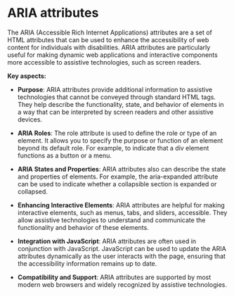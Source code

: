 # ARIA attributes

The ARIA (Accessible Rich Internet Applications) attributes are a set of HTML attributes that can be used to enhance the accessibility of web content for individuals with disabilities. ARIA attributes are particularly useful for making dynamic web applications and interactive components more accessible to assistive technologies, such as screen readers.

**Key aspects:**

* **Purpose**: ARIA attributes provide additional information to assistive technologies that cannot be conveyed through standard HTML tags. They help describe the functionality, state, and behavior of elements in a way that can be interpreted by screen readers and other assistive devices.

* **ARIA Roles**: The role attribute is used to define the role or type of an element. It allows you to specify the purpose or function of an element beyond its default role. For example, to indicate that a div element functions as a button or a menu.

* **ARIA States and Properties**: ARIA attributes also can describe the state and properties of elements. For example, the aria-expanded attribute can be used to indicate whether a collapsible section is expanded or collapsed.

* **Enhancing Interactive Elements**: ARIA attributes are helpful for making interactive elements, such as menus, tabs, and sliders, accessible. They allow assistive technologies to understand and communicate the functionality and behavior of these elements.

* **Integration with JavaScript**: ARIA attributes are often used in conjunction with JavaScript. JavaScript can be used to update the ARIA attributes dynamically as the user interacts with the page, ensuring that the accessibility information remains up to date.

* **Compatibility and Support**: ARIA attributes are supported by most modern web browsers and widely recognized by assistive technologies.
